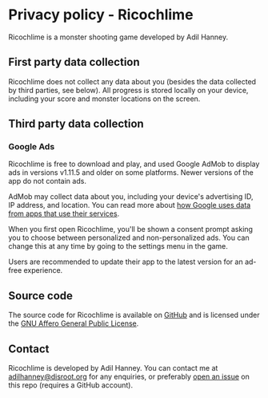 # Privacy policy - Ricochlime

Ricochlime is a monster shooting game developed by Adil Hanney.

## First party data collection

Ricochlime does not collect any data about you (besides the data collected by third parties, see below). All progress is stored locally on your device, including your score and monster locations on the screen.

## Third party data collection

### Google Ads

Ricochlime is free to download and play, and used Google AdMob to display ads in versions v1.11.5 and older on some platforms.
Newer versions of the app do not contain ads.

AdMob may collect data about you, including your device's advertising ID, IP address, and location. You can read more about [how Google uses data from apps that use their services](https://policies.google.com/technologies/partner-sites).

When you first open Ricochlime, you'll be shown a consent prompt asking you to choose between personalized and non-personalized ads. You can change this at any time by going to the settings menu in the game.

Users are recommended to update their app to the latest version for an ad-free experience.

## Source code

The source code for Ricochlime is available on [GitHub](https://github.com/adil192/ricochlime) and is licensed under the [GNU Affero General Public License](https://github.com/adil192/ricochlime/blob/main/LICENSE.md).

## Contact

Ricochlime is developed by Adil Hanney. You can contact me at adilhanney@disroot.org for any enquiries, or preferably [open an issue](https://github.com/adil192/ricochlime/issues/new) on this repo (requires a GitHub account).
